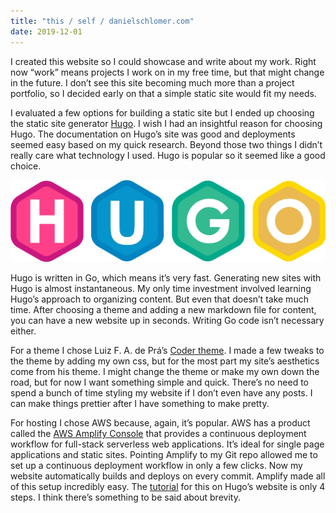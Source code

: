 ```yaml
---
title: "this / self / danielschlomer.com"
date: 2019-12-01
---
```

I created this website so I could showcase and write about my work. Right now “work” means projects I work on in my free time,  but that might change in the future. I don’t see this site becoming much more than a project portfolio, so I decided early on that a simple static site would fit my needs.

I evaluated a few options for building a static site but I ended up choosing the static site generator [Hugo](https://gohugo.io/). I wish I had an insightful reason for choosing Hugo. The documentation on Hugo’s site was good and deployments seemed easy based on my quick research. Beyond those two things I didn’t really care what technology I used. Hugo is popular so it seemed like a good choice.

![Hugo Logo](hugo-logo-wide.svg)

Hugo is written in Go, which means it’s very fast. Generating new sites with Hugo is almost instantaneous. My only time investment involved learning Hugo’s approach to organizing content. But even that doesn’t take much time. After choosing a theme and adding a new markdown file for content, you can have a new website up in seconds. Writing Go code isn’t necessary either.

For a theme I chose Luiz F. A. de Prá’s [Coder theme](https://themes.gohugo.io/hugo-coder/). I made a few tweaks to the theme by adding my own css, but for the most part my site’s aesthetics come from his theme. I might change the theme or make my own down the road, but for now I want something simple and quick. There’s no need to spend a bunch of time styling my website if I don’t even have any posts. I can make things prettier after I have something to make pretty.

For hosting I chose AWS because, again, it’s popular. AWS has a product called the [AWS Amplify Console](https://aws.amazon.com/amplify/) that provides a continuous deployment workflow for full-stack serverless web applications. It’s ideal for single page applications and static sites. Pointing Amplify to my Git repo allowed me to set up a continuous deployment workflow in only a few clicks. Now my website automatically builds and deploys on every commit. Amplify made all of this setup incredibly easy. The [tutorial](https://gohugo.io/hosting-and-deployment/hosting-on-aws-amplify/) for this on Hugo’s website is only 4 steps. I think there’s something to be said about brevity.
